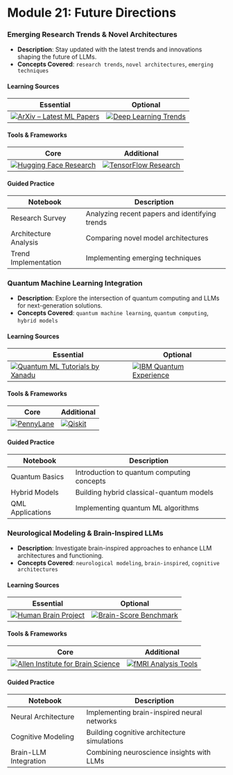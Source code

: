 # Module 21: Future Directions

### Emerging Research Trends & Novel Architectures
- **Description**: Stay updated with the latest trends and innovations shaping the future of LLMs.
- **Concepts Covered**: `research trends`, `novel architectures`, `emerging techniques`

#### Learning Sources
| Essential | Optional |
|-----------|----------|
| [![ArXiv – Latest ML Papers](https://badgen.net/badge/Website/ArXiv_%E2%80%93_Latest_ML_Papers/blue)](https://arxiv.org/list/cs.LG/recent) | [![Deep Learning Trends](https://badgen.net/badge/Website/Deep_Learning_Trends/blue)](https://www.deeplearning.ai/) |

#### Tools & Frameworks
| Core | Additional |
|-----------|----------|
| [![Hugging Face Research](https://badgen.net/badge/Website/Hugging_Face_Research/blue)](https://huggingface.co/) | [![TensorFlow Research](https://badgen.net/badge/Website/TensorFlow_Research/blue)](https://www.tensorflow.org/research) |

#### Guided Practice
| Notebook | Description |
|----------|-------------|
| Research Survey | Analyzing recent papers and identifying trends |
| Architecture Analysis | Comparing novel model architectures |
| Trend Implementation | Implementing emerging techniques |

### Quantum Machine Learning Integration
- **Description**: Explore the intersection of quantum computing and LLMs for next-generation solutions.
- **Concepts Covered**: `quantum machine learning`, `quantum computing`, `hybrid models`

#### Learning Sources
| Essential | Optional |
|-----------|----------|
| [![Quantum ML Tutorials by Xanadu](https://badgen.net/badge/Tutorial/Quantum_ML_Tutorials_by_Xanadu/blue)](https://pennylane.ai/qml/demonstrations/) | [![IBM Quantum Experience](https://badgen.net/badge/Website/IBM_Quantum_Experience/blue)](https://quantum-computing.ibm.com/) |

#### Tools & Frameworks
| Core | Additional |
|-----------|----------|
| [![PennyLane](https://badgen.net/badge/Website/PennyLane/blue)](https://pennylane.ai/) | [![Qiskit](https://badgen.net/badge/Website/Qiskit/blue)](https://qiskit.org/) |

#### Guided Practice
| Notebook | Description |
|----------|-------------|
| Quantum Basics | Introduction to quantum computing concepts |
| Hybrid Models | Building hybrid classical-quantum models |
| QML Applications | Implementing quantum ML algorithms |

### Neurological Modeling & Brain-Inspired LLMs
- **Description**: Investigate brain-inspired approaches to enhance LLM architectures and functioning.
- **Concepts Covered**: `neurological modeling`, `brain-inspired`, `cognitive architectures`

#### Learning Sources
| Essential | Optional |
|-----------|----------|
| [![Human Brain Project](https://badgen.net/badge/Website/Human_Brain_Project/blue)](https://www.humanbrainproject.eu/en/) | [![Brain-Score Benchmark](https://badgen.net/badge/Website/Brain-Score_Benchmark/blue)](https://brain-score.org/) |

#### Tools & Frameworks
| Core | Additional |
|-----------|----------|
| [![Allen Institute for Brain Science](https://badgen.net/badge/Website/Allen_Institute_for_Brain_Science/blue)](https://alleninstitute.org/) | [![fMRI Analysis Tools](https://badgen.net/badge/Website/fMRI_Analysis_Tools/blue)](https://www.ncbi.nlm.nih.gov/pmc/articles/PMC5478015/) |

#### Guided Practice
| Notebook | Description |
|----------|-------------|
| Neural Architecture | Implementing brain-inspired neural networks |
| Cognitive Modeling | Building cognitive architecture simulations |
| Brain-LLM Integration | Combining neuroscience insights with LLMs |